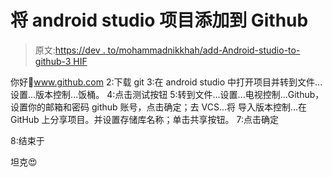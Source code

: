 # 将 android studio 项目添加到 Github

> 原文:[https://dev . to/mohammadnikkhah/add-Android-studio-to-github-3 HIF](https://dev.to/mohammadnikkhah/add-android-studio-to-github-3hif)

你好🙋www.github.com
2:下载 git
3:在 android studio
中打开项目并转到文件...设置...版本控制...饭桶。
4:点击测试按钮
5:转到文件...设置...电视控制...Github，设置你的邮箱和密码 github 账号，点击确定；去 VCS...将
导入版本控制...在 GitHub 上分享项目。并设置存储库名称；单击共享按钮。
7:点击确定

8:结束于

坦克😍